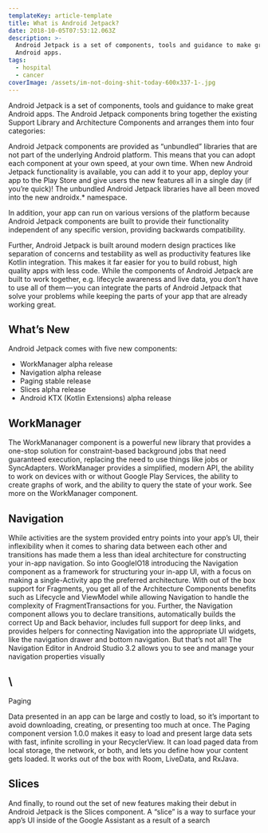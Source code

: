 ```yaml
---
templateKey: article-template
title: What is Android Jetpack?
date: 2018-10-05T07:53:12.063Z
description: >-
  Android Jetpack is a set of components, tools and guidance to make great
  Android apps. 
tags:
  - hospital
  - cancer
coverImage: /assets/im-not-doing-shit-today-600x337-1-.jpg
---
```

Android Jetpack is a set of components, tools and guidance to make great Android apps. The Android Jetpack components bring together the existing Support Library and Architecture Components and arranges them into four categories:

<INsert Image here>



Android Jetpack components are provided as “unbundled” libraries that are not part of the underlying Android platform. This means that you can adopt each component at your own speed, at your own time. When new Android Jetpack functionality is available, you can add it to your app, deploy your app to the Play Store and give users the new features all in a single day (if you’re quick)! The unbundled Android Jetpack libraries have all been moved into the new androidx.* namespace.



In addition, your app can run on various versions of the platform because Android Jetpack components are built to provide their functionality independent of any specific version, providing backwards compatibility.



Further, Android Jetpack is built around modern design practices like separation of concerns and testability as well as productivity features like Kotlin integration. This makes it far easier for you to build robust, high quality apps with less code. While the components of Android Jetpack are built to work together, e.g. lifecycle awareness and live data, you don’t have to use all of them — you can integrate the parts of Android Jetpack that solve your problems while keeping the parts of your app that are already working great.



## What’s New

Android Jetpack comes with five new components:

* WorkManager alpha release
* Navigation alpha release
* Paging stable release
* Slices alpha release
* Android KTX (Kotlin Extensions) alpha release



## WorkManager

The WorkMananager component is a powerful new library that provides a one-stop solution for constraint-based background jobs that need guaranteed execution, replacing the need to use things like jobs or SyncAdapters. WorkManager provides a simplified, modern API, the ability to work on devices with or without Google Play Services, the ability to create graphs of work, and the ability to query the state of your work. See more on the WorkManager component.



## Navigation

While activities are the system provided entry points into your app’s UI, their inflexibility when it comes to sharing data between each other and transitions has made them a less than ideal architecture for constructing your in-app navigation. So into GoogleIO18 introducing the Navigation component as a framework for structuring your in-app UI, with a focus on making a single-Activity app the preferred architecture. With out of the box support for Fragments, you get all of the Architecture Components benefits such as Lifecycle and ViewModel while allowing Navigation to handle the complexity of FragmentTransactions for you. Further, the Navigation component allows you to declare transitions, automatically builds the correct Up and Back behavior, includes full support for deep links, and provides helpers for connecting Navigation into the appropriate UI widgets, like the navigation drawer and bottom navigation. But that’s not all! The Navigation Editor in Android Studio 3.2 allows you to see and manage your navigation properties visually

## \
Paging

Data presented in an app can be large and costly to load, so it’s important to avoid downloading, creating, or presenting too much at once. The Paging component version 1.0.0 makes it easy to load and present large data sets with fast, infinite scrolling in your RecyclerView. It can load paged data from local storage, the network, or both, and lets you define how your content gets loaded. It works out of the box with Room, LiveData, and RxJava.

## 

## Slices

And finally, to round out the set of new features making their debut in Android Jetpack is the Slices component. A “slice” is a way to surface your app’s UI inside of the Google Assistant as a result of a search
